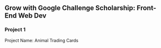 ## Grow with Google Challenge Scholarship: Front-End Web Dev
### Project 1
Project Name: Animal Trading Cards
